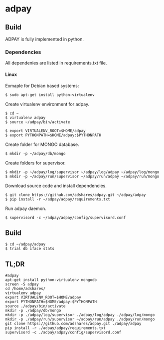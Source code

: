 # adpay

## Build
ADPAY is fully implemented in python.

### Dependencies

All dependenies are listed in requirements.txt file.

#### Linux

Exmaple for Debian based systems:
```
$ sudo apt-get install python-virtualenv
```

Create virtualenv environment for adpay.
```
$ cd ~
$ virtualenv adpay
$ source ~/adpay/bin/activate

$ export VIRTUALENV_ROOT=$HOME/adpay
$ export PYTHONPATH=$HOME/adpay:$PYTHONPATH
```

Create folder for MONGO database.
```
$ mkdir -p ~/adpay/db/mongo
```


Create folders for supervisor.
```
$ mkdir -p ~/adpay/log/supervisor ~/adpay/log/adpay ~/adpay/log/mongo
$ mkdir -p ~/adpay/run/supervisor ~/adpay/run/adpay ~/adpay/run/mongo
```

Download source code and install dependencies.
```
$ git clone https://github.com/adshares/adpay.git ~/adpay/adpay
$ pip install -r ~/adpay/adpay/requirements.txt
```

Run adpay daemon.
```
$ supervisord -c ~/adpay/adpay/config/supervisord.conf
```

## Build
```
$ cd ~/adpay/adpay
$ trial db iface stats
```
## TL;DR
```
#adpay
apt-get install python-virtualenv mongodb
screen -S adpay
cd /home/adshares/
virtualenv adpay
export VIRTUALENV_ROOT=$HOME/adpay
export PYTHONPATH=$HOME/adpay:$PYTHONPATH
source ./adpay/bin/activate
mkdir -p ./adpay/db/mongo
mkdir -p ./adpay/log/supervisor ./adpay/log/adpay ./adpay/log/mongo
mkdir -p ./adpay/run/supervisor ~/adpay/run/adpay ./adpay/run/mongo
git clone https://github.com/adshares/adpay.git ./adpay/adpay
pip install -r ./adpay/adpay/requirements.txt
supervisord -c ./adpay/adpay/config/supervisord.conf
```

